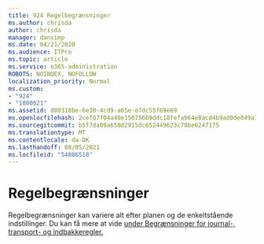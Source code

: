 ```yaml
---
title: 924 Regelbegrænsninger
ms.author: chrisda
author: chrisda
manager: dansimp
ms.date: 04/21/2020
ms.audience: ITPro
ms.topic: article
ms.service: o365-administration
ROBOTS: NOINDEX, NOFOLLOW
localization_priority: Normal
ms.custom:
- "924"
- "1800021"
ms.assetid: d80318be-6e30-4cd9-a65e-e7dc55f69e69
ms.openlocfilehash: 2cef87f04a40e150756b9ddc18fefab64e8acd4b9ad0de049a168b45c742d85a
ms.sourcegitcommit: b5f7da89a650d2915dc652449623c78be6247175
ms.translationtype: MT
ms.contentlocale: da-DK
ms.lasthandoff: 08/05/2021
ms.locfileid: "54086518"
---
```

# <a name="rule-limits"></a>Regelbegrænsninger

Regelbegrænsninger kan variere alt efter planen og de enkeltstående indstillinger. Du kan få mere at vide [under Begrænsninger for journal-, transport- og indbakkeregler.](https://technet.microsoft.com/library/exchange-online-limits.aspx)
